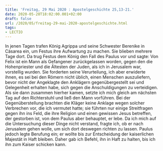 ```yaml
---
title: 'Freitag, 29 Mai 2020 : Apostelgeschichte 25,13-21.'
date: 2020-05-28T18:02:00.001+02:00
draft: false
url: /2020/05/freitag-29-mai-2020-apostelgeschichte.html
tags: 
- LECTIO
---
```


In jenen Tagen trafen König Agrippa und seine Schwester Berenike in Cäsarea ein, um Festus ihre Aufwartung zu machen. Sie blieben mehrere Tage dort. Da trug Festus dem König den Fall des Paulus vor und sagte: Von Felix ist ein Mann als Gefangener zurückgelassen worden, gegen den die Hohenpriester und die Ältesten der Juden, als ich in Jerusalem war, vorstellig wurden. Sie forderten seine Verurteilung, ich aber erwiderte ihnen, es sei bei den Römern nicht üblich, einen Menschen auszuliefern, bevor nicht der Angeklagte den Anklägern gegenübergestellt sei und Gelegenheit erhalten habe, sich gegen die Anschuldigungen zu verteidigen. Als sie dann zusammen hierher kamen, setzte ich mich gleich am nächsten Tag auf den Richterstuhl und ließ den Mann vorführen. Bei der Gegenüberstellung brachten die Kläger keine Anklage wegen solcher Verbrechen vor, die ich vermutet hatte; sie führten nur einige Streitfragen gegen ihn ins Feld, die ihre Religion und einen gewissen Jesus betreffen, der gestorben ist, von dem Paulus aber behauptet, er lebe. Da ich mich auf die Untersuchung dieser Dinge nicht verstand, fragte ich, ob er nach Jerusalem gehen wolle, um sich dort deswegen richten zu lassen. Paulus jedoch legte Berufung ein; er wollte bis zur Entscheidung der kaiserlichen Majestät in Haft bleiben. Daher gab ich Befehl, ihn in Haft zu halten, bis ich ihn zum Kaiser schicken kann.